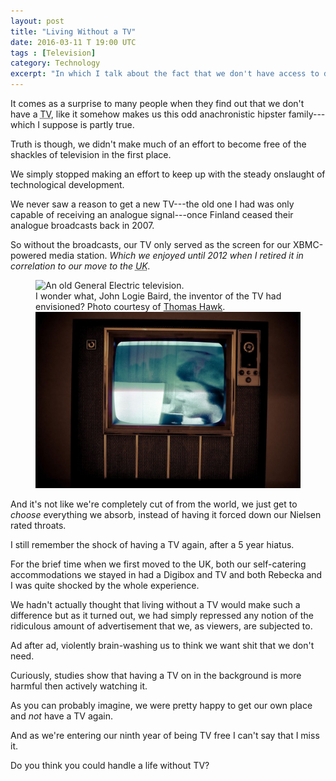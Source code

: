 ```yaml
---
layout: post
title: "Living Without a TV"
date: 2016-03-11 T 19:00 UTC
tags : [Television]
category: Technology
excerpt: "In which I talk about the fact that we don't have access to digital broadcasting signals."
---
```

It comes as a surprise to many people when they find out that we don't have a <abbr title="television" class="small-caps">TV</abbr>, like it somehow makes us this odd anachronistic hipster family---which I suppose is partly true.

Truth is though, we didn't make much of an effort to become free of the shackles of television in the first place.

We simply stopped making an effort to keep up with the steady onslaught of technological development.

We never saw a reason to get a new <abbr class="small-caps">TV</abbr>---the old one I had was only capable of receiving an analogue signal---once Finland ceased their analogue broadcasts back in 2007.

So without the broadcasts, our <abbr class="small-caps">TV</abbr> only served as the screen for our XBMC-powered media station. *Which we enjoyed until 2012 when I retired it in correlation to our move to the <abbr title="United Kingdom" class="small-caps">UK</abbr>.*

<figure>
	<img class="js-lazy-load" data-original="/assets/posts/2016/march/living-without-a-tv/the-medium-is-the-medium-by-thomas-hawk.jpg" alt="An old General Electric television.">
	<figcaption>
		I wonder what, John Logie Baird, the inventor of the <abbr class="small-caps">TV</abbr> had envisioned? Photo courtesy of <a href="https://www.flickr.com/photos/thomashawk">Thomas Hawk</a>.
	</figcaption>
	<noscript>
		<img src="/assets/posts/2016/march/living-without-a-tv/the-medium-is-the-medium-by-thomas-hawk.jpg">
	</noscript>
</figure>

And it's not like we're completely cut of from the world, we just get to *choose* everything we absorb, instead of having it forced down our Nielsen rated throats.

<p data-pullquote="Ad after ad, violently brain-washing us."></p>

I still remember the shock of having a <abbr class="small-caps">TV</abbr> again, after a 5 year hiatus.

For the brief time when we first moved to the <abbr class="small-caps">UK</abbr>, both our self-catering accommodations we stayed in had a Digibox and <abbr class="small-caps">TV</abbr> and both Rebecka and I was quite shocked by the whole experience.

We hadn't actually thought that living without a <abbr class="small-caps">TV</abbr> would make such a difference but as it turned out, we had simply repressed any notion of the ridiculous amount of advertisement that we, as viewers, are subjected to.

Ad after ad, violently brain-washing us to think we want shit that we don't need.

Curiously, studies show that having a <abbr class="small-caps">TV</abbr> on in the background is more harmful then actively watching it.

As you can probably imagine, we were pretty happy to get our own place and *not* have a <abbr class="small-caps">TV</abbr> again.

And as we're entering our ninth year of being <abbr class="small-caps">TV</abbr> free I can't say that I miss it.

Do you think you could handle a life without <abbr class="small-caps">TV</abbr>?